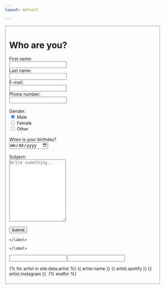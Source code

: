 ```yaml
---
layout: default

---
```


<div class="register">
<fieldset>
<h1>Who are you?</h1>
<form>
    First name:<br>
    <input type="text" name="firstname" required>
    <br>
    Last name:<br>
    <input type="text" name="lastname" required><br>
    E-mail:<br>
    <input type="text" name="mail" required><br>
    Phone number:<br>
    <input type="tel" name="phone number" title="Vinsamlegast skráið aðeins tölustafi" required><br>
    <br>
    Gender:<br>
    <input type="radio" name="gender" value="male" checked> Male<br>
    <input type="radio" name="gender" value="female"> Female<br>
    <input type="radio" name="gender" value="other"> Other<br>
    <br>
    When is your birthday?<br>
    <input type="date" data-date="" data-date-format="DD MMMM YYYY" required><br>
    <br>
    Subject: <br>
    <textarea id="subject" name="subject" placeholder="Write something.." style="height:200px"></textarea><br>
    <br>
    <input type="submit" value="Submit">
  </form>

<form>
    <legend></legend>
    <label>

    </label>
</form>
<form>
    <legend></legend>
    <label>
        
    </label>
</form>
<form>
    <legend></legend>
    <label>
        <input type="text">
    </label>
    <label>
        <input type="text">
    </label>
</form>
{% for artist in site.data.artist %}
    {{ artist.name }}
    {{ artist.spotify }}
    {{ artist.instagram }}
    <img src="../assets/images/{{ artist.image }}" alt="">
{% endfor %}